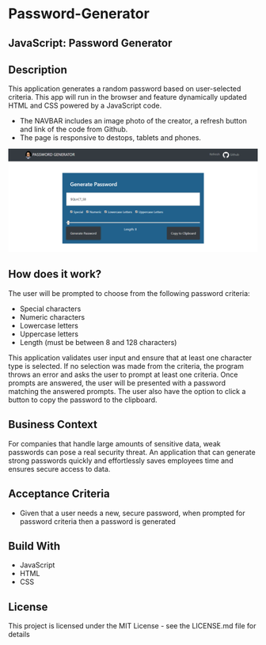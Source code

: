 # Password-Generator

## JavaScript: Password Generator

## Description
This application generates a random password based on user-selected criteria. This app will run in the browser and feature dynamically updated HTML and CSS powered by a JavaScript code.

 * The NAVBAR includes an image photo of the creator, a refresh button and link of the code from Github.
 * The page is responsive to destops, tablets and phones. 

![](sample.PNG)

## How does it work?

The user will be prompted to choose from the following password criteria:
 
 * Special characters 
 * Numeric characters
 * Lowercase letters
 * Uppercase letters
 * Length (must be between 8 and 128 characters)

This application validates user input and ensure that at least one character type is selected. If no selection was made 
from the criteria, the program throws an error and asks the user to prompt at least one criteria.
Once prompts are answered, the user will be presented with a password matching the answered prompts. 
The user also have the option to click a button to copy the password to the clipboard.

## Business Context
For companies that handle large amounts of sensitive data, weak passwords can pose a real security threat. An application that can generate strong passwords quickly and effortlessly saves employees time and ensures secure access to data.

## Acceptance Criteria
 * Given that a user needs a new, secure password,
 when prompted for password criteria
 then a password is generated

## Build With
* JavaScript
* HTML
* CSS

## License
This project is licensed under the MIT License - see the LICENSE.md file for details
